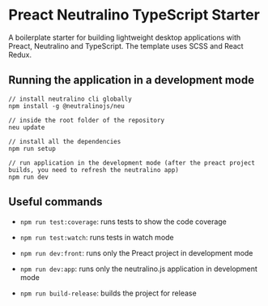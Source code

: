 # Preact Neutralino TypeScript Starter
A boilerplate starter for building lightweight desktop applications with Preact, Neutralino and TypeScript. The template uses SCSS and React Redux.

## Running the application in a development mode
```
// install neutralino cli globally
npm install -g @neutralinojs/neu

// inside the root folder of the repository
neu update

// install all the dependencies
npm run setup

// run application in the development mode (after the preact project builds, you need to refresh the neutralino app)
npm run dev
```

## Useful commands

*   `npm run test:coverage`: runs tests to show the code coverage

*   `npm run test:watch`: runs tests in watch mode

*   `npm run dev:front`: runs only the Preact project in development mode

*   `npm run dev:app`: runs only the neutralino.js application in development mode

*   `npm run build-release`: builds the project for release
